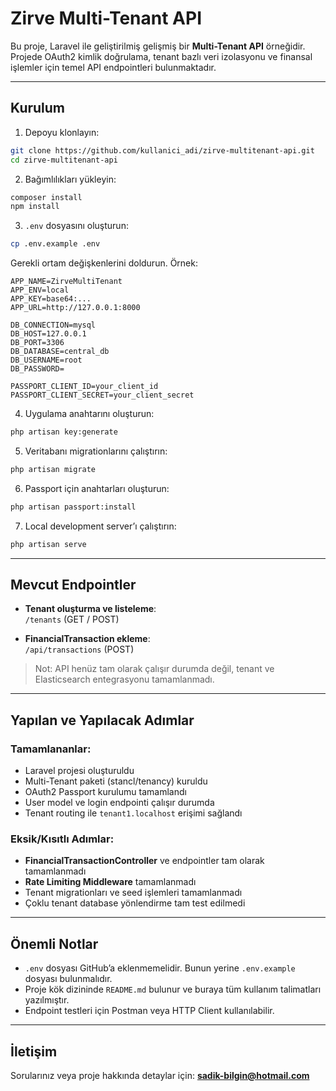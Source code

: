 # Zirve Multi-Tenant API

Bu proje, Laravel ile geliştirilmiş gelişmiş bir **Multi-Tenant API** örneğidir. Projede OAuth2 kimlik doğrulama, tenant bazlı veri izolasyonu ve finansal işlemler için temel API endpointleri bulunmaktadır.

---

## Kurulum

1. Depoyu klonlayın:
```bash
git clone https://github.com/kullanici_adi/zirve-multitenant-api.git
cd zirve-multitenant-api
```

2. Bağımlılıkları yükleyin:
```bash
composer install
npm install
```

3. `.env` dosyasını oluşturun:
```bash
cp .env.example .env
```
Gerekli ortam değişkenlerini doldurun. Örnek:
```
APP_NAME=ZirveMultiTenant
APP_ENV=local
APP_KEY=base64:...
APP_URL=http://127.0.0.1:8000

DB_CONNECTION=mysql
DB_HOST=127.0.0.1
DB_PORT=3306
DB_DATABASE=central_db
DB_USERNAME=root
DB_PASSWORD=

PASSPORT_CLIENT_ID=your_client_id
PASSPORT_CLIENT_SECRET=your_client_secret
```

4. Uygulama anahtarını oluşturun:
```bash
php artisan key:generate
```

5. Veritabanı migrationlarını çalıştırın:
```bash
php artisan migrate
```

6. Passport için anahtarları oluşturun:
```bash
php artisan passport:install
```

7. Local development server’ı çalıştırın:
```bash
php artisan serve
```

---

## Mevcut Endpointler

- **Tenant oluşturma ve listeleme**:  
  `/tenants` (GET / POST)
  
- **FinancialTransaction ekleme**:  
  `/api/transactions` (POST)

> Not: API henüz tam olarak çalışır durumda değil, tenant ve Elasticsearch entegrasyonu tamamlanmadı.

---

## Yapılan ve Yapılacak Adımlar

### Tamamlananlar:
- Laravel projesi oluşturuldu
- Multi-Tenant paketi (stancl/tenancy) kuruldu
- OAuth2 Passport kurulumu tamamlandı
- User model ve login endpointi çalışır durumda
- Tenant routing ile `tenant1.localhost` erişimi sağlandı

### Eksik/Kısıtlı Adımlar:
- **FinancialTransactionController** ve endpointler tam olarak tamamlanmadı
- **Rate Limiting Middleware** tamamlanmadı
- Tenant migrationları ve seed işlemleri tamamlanmadı
- Çoklu tenant database yönlendirme tam test edilmedi

---

## Önemli Notlar

- `.env` dosyası GitHub’a eklenmemelidir. Bunun yerine `.env.example` dosyası bulunmalıdır.
- Proje kök dizininde `README.md` bulunur ve buraya tüm kullanım talimatları yazılmıştır.
- Endpoint testleri için Postman veya HTTP Client kullanılabilir.

---

## İletişim

Sorularınız veya proje hakkında detaylar için: **sadik-bilgin@hotmail.com**


